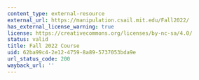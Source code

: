 ```yaml
---
content_type: external-resource
external_url: https://manipulation.csail.mit.edu/Fall2022/
has_external_license_warning: true
license: https://creativecommons.org/licenses/by-nc-sa/4.0/
status: valid
title: Fall 2022 Course
uid: 62ba99c4-2e12-4759-8a89-5737053bda9e
url_status_code: 200
wayback_url: ''
---
```

